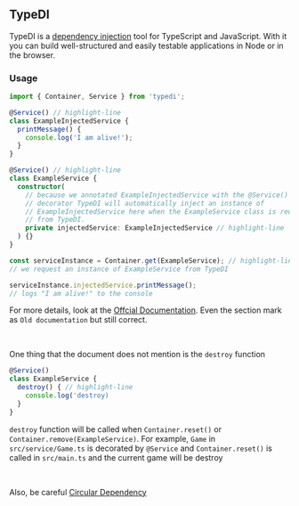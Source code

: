 ## TypeDI <!-- {docsify-ignore-all} -->

TypeDI is a [dependency injection](https://en.wikipedia.org/wiki/Dependency_injection) tool for TypeScript and JavaScript. With it you can build well-structured and easily testable applications in Node or in the browser.

### Usage

```ts
import { Container, Service } from 'typedi';

@Service() // highlight-line
class ExampleInjectedService {
  printMessage() {
    console.log('I am alive!');
  }
}

@Service() // highlight-line
class ExampleService {
  constructor(
    // because we annotated ExampleInjectedService with the @Service()
    // decorator TypeDI will automatically inject an instance of
    // ExampleInjectedService here when the ExampleService class is requested
    // from TypeDI.
    private injectedService: ExampleInjectedService // highlight-line
  ) {}
}

const serviceInstance = Container.get(ExampleService); // highlight-line
// we request an instance of ExampleService from TypeDI

serviceInstance.injectedService.printMessage();
// logs "I am alive!" to the console
```

For more details, look at the [Offcial Documentation](https://docs.typestack.community/typedi/). Even the section mark as `Old documentation` but still correct.

<br />

One thing that the document does not mention is the `destroy` function

```ts
@Service()
class ExampleService {
  destroy() { // highlight-line
    console.log('destroy)
  }
}
```

`destroy` function will be called when `Container.reset()` or `Container.remove(ExampleService)`. For example, `Game` in `src/service/Game.ts` is decorated by `@Service` and `Container.reset()` is called in `src/main.ts` and the current game will be destroy

<br />

Also, be careful [Circular Dependency](https://docs.typestack.community/typedi/#problem-with-circular-references)

